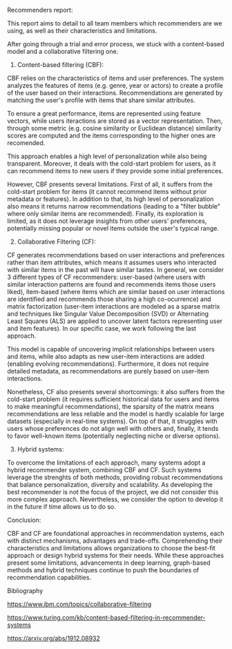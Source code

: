 Recommenders report:

This report aims to detail to all team members which recommenders are we using, as well as their characteristics and limitations.

After going through a trial and error process, we stuck with a content-based model and a collaborative filtering one.

1. Content-based filtering (CBF):

CBF relies on the characteristics of items and user preferences. The system analyzes the features of items (e.g. genre, year or actors) to create a profile of the user based on their interactions. Recommendations are generated by matching the user's profile with items that share similar attributes.

To ensure a great performance, items are represented using feature vectors, while users iteractions are stored as a vector representation. Then, through some metric (e.g. cosine similarity or Euclidean distance) similarity scores are computed and the items corresponding to the higher ones are recomended.

This approach enables a high level of personalization while also being transparent. Moreover, it deals with the cold-start problem for users, as it can recommend items to new users if they provide some initial preferences.

However, CBF presents several limitations. First of all, it suffers from the cold-start problem for items (it cannot recommend items without prior metadata or features). In addition to that, its high level of personalization also means it returns narrow recommendations (leading to a "filter bubble" where only similar items are recommended). Finally, its exploration is limited, as it does not leverage insights from other users' preferences, potentially missing popular or novel items outside the user's typical range.

2. Collaborative Filtering (CF):

CF generates recommendations based on user interactions and preferences rather than item attributes, which means it assumes users who interacted with similar items in the past will have similar tastes. In general, we consider 3 different types of CF recommenders: user-based (where users with similar interaction patterns are found and recommends items those users liked), item-based (where items which are similar based on user interactions are identified and recommends those sharing a high co-ocurrence) and matrix factorization (user-item interactions are modeled as a sparse matrix and techniques like Singular Value Decomposition (SVD) or Alternating Least Squares (ALS) are applied to uncover latent factors representing user and item features). In our specific case, we work following the last approach.

This model is capable of uncovering implicit relationships between users and items, while also adapts as new user-item interactions are added (enabling evolving recommendations). Furthermore, it does not require detailed metadata, as recommendations are purely based on user-item interactions.

Nonetheless, CF also presents several shortcomings: it also suffers from the cold-start problem (it requires sufficient historical data for users and items to make meaningful recommendations), the sparsity of the matrix means recommendations are less reliable and the model is hardly scalable for large datasets (especially in real-time systems). On top of that, it struggles with users whose preferences do not align well with others and, finally, it tends to favor well-known items (potentially neglecting niche or diverse options).

3. Hybrid systems:

To overcome the limitations of each approach, many systems adopt a hybrid recommender system, combining CBF and CF. Such systems leverage the strenghts of both methods, providing robust recommendations that balance personalization, diversity and scalability. As developing the best recommender is not the focus of the project, we did not consider this more complex approach. Nevertheless, we consider the option to develop it in the future if time allows us to do so.

Conclusion:

CBF and CF are foundational approaches in recommendation systems, each with distinct mechanisms, advantages and trade-offs. Comprehending their characteristics and limitations allows organizations to choose the best-fit approach or design hybrid systems for their needs. While these approaches present some limitations, advancements in deep learning, graph-based methods and hybrid techniques continue to push the boundaries of recommendation capabilities.


Bibliography

https://www.ibm.com/topics/collaborative-filtering

https://www.turing.com/kb/content-based-filtering-in-recommender-systems

https://arxiv.org/abs/1912.08932